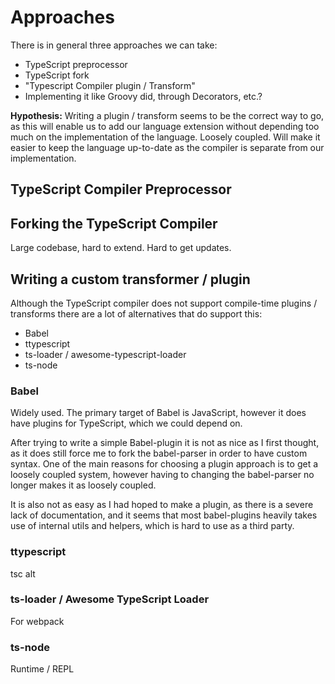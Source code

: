 # Approaches

There is in general three approaches we can take:

- TypeScript preprocessor
- TypeScript fork
- "Typescript Compiler plugin / Transform"
- Implementing it like Groovy did, through Decorators, etc.?

**Hypothesis:**
Writing a plugin / transform seems to be the correct way to go, as this will enable us to add our language extension without depending too much on the implementation of the language. 
Loosely coupled.
Will make it easier to keep the language up-to-date as the compiler is separate from our implementation.

## TypeScript Compiler Preprocessor

## Forking the TypeScript Compiler

Large codebase, hard to extend.
Hard to get updates.

## Writing a custom transformer / plugin

Although the TypeScript compiler does not support compile-time plugins / transforms there are a lot of alternatives that do support this:

- Babel
- ttypescript
- ts-loader / awesome-typescript-loader
- ts-node

### Babel

Widely used. The primary target of Babel is JavaScript, however it does have plugins for TypeScript, which we could depend on.

After trying to write a simple Babel-plugin it is not as nice as I first thought, as it does still force me to fork the babel-parser in order to have custom syntax.
One of the main reasons for choosing a plugin approach is to get a loosely coupled system, however having to changing the babel-parser no longer makes it as loosely coupled.

It is also not as easy as I had hoped to make a plugin, as there is a severe lack of documentation, and it seems that most babel-plugins heavily takes use of internal utils and helpers, which is hard to use as a third party.

### ttypescript

tsc alt

### ts-loader / Awesome TypeScript Loader

For webpack

### ts-node

Runtime / REPL